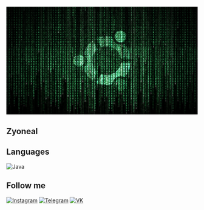 [![Header](https://github.com/zyoneal/zyoneal/blob/main/assets/ubuntu.png)](https://www.instagram.com/zyxneal/)

## Zyoneal

## Languages
![Java](https://img.shields.io/badge/-Java-090909?style=for-the-badge&logo=java)

## Follow me
[![Instagram](https://img.shields.io/badge/-Instagram-090909?style=for-the-badge&logo=instagram)](https://www.instagram.com/zyoneal/)
[![Telegram](https://img.shields.io/badge/-Telegram-090909?style=for-the-badge&logo=telegram)](https://t.me/.zyoneal/)
[![VK](https://img.shields.io/badge/-Vkontakte-090909?style=for-the-badge&logo=Vk&logoColor=4F7DB3)](https://vk.com/ebaniyhacker)
